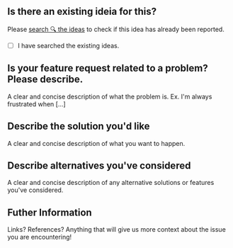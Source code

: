 ## Is there an existing ideia for this?
Please [search 🔍 the ideas](https://github.com/brunohjs/rasa-model-report/discussions/categories/ideas) to check if this idea has already been reported.
- [ ] I have searched the existing ideas.

## Is your feature request related to a problem? Please describe.
A clear and concise description of what the problem is. Ex. I'm always frustrated when [...]

## Describe the solution you'd like
A clear and concise description of what you want to happen.

## Describe alternatives you've considered
A clear and concise description of any alternative solutions or features you've considered.

## Futher Information
Links? References? Anything that will give us more context about the issue you are encountering!
